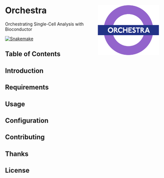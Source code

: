 # Orchestra <img align="right" width="200" src="images/roundel.png">

Orchestrating Single-Cell Analysis with Bioconductor

[![Snakemake][shield-snakemake]](https://snakemake.readthedocs.io)

Table of Contents
-----------------
Introduction
------------
Requirements
------------
Usage
-----
Configuration
-------------
Contributing
------------
Thanks
------
License
-------
[shield-snakemake]: https://img.shields.io/badge/snakemake-≥5.6.0-brightgreen.svg
